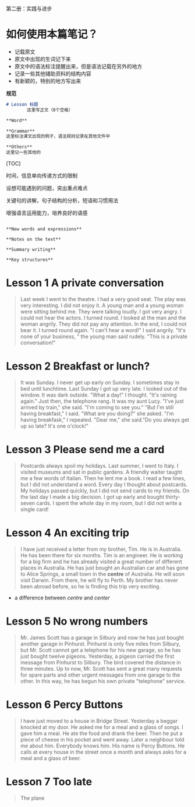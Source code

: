 第二册：实践与进步

# 如何使用本篇笔记？

- 记载原文
- 原文中出现的生词记下来
- 原文中的语法标注提醒出来，但是语法记载在另外的地方
- 记录一些其他辅助资料的结构内容
- 有新颖的，特别的地方写出来

**规范**

```markdown
# Lesson 标题
        这里写正文（8个空格）

**Word**

**Grammar**
这里标注课文出现的例子，语法规则记录在其他文件中

**Others**
这里记一些其他的
```






[TOC]


时间，信息单向传递方式的限制

设想可能遇到的问题，突出重点难点

关键句的讲解，句子结构的分析，短语和习惯用法

增强语言运用能力，培养良好的语感



```

**New words and expressions**

**Notes on the text**

**Summary writing**

**Key structures**

```







# Lesson 1 A private conversation

>Last week I went to the theatre. I had a very good seat. The play was very interesting. I did not enjoy it. A young man and a young woman were sitting behind me. They were talking loudly. I got very angry. I could not hear the actors. I turned round. I looked at the man and the woman angrily. They did not pay any attention. In the end, I could not bear it. I turned round again. "I can't hear a word!" I said angrily.
"It's none of your business, " the young man said rudely. "This is a private conversation!"




# Lesson 2 Breakfast or lunch?

>It was Sunday. I never get up early on Sunday. I sometimes stay in bed until lunchtime. Last Sunday I got up very late. I looked out of the window. It was dark outside. "What a day!" I thought. "It's raining again." Just then, the telephone rang. It was my aunt Lucy. "I've just arrived by train," she said. "I'm coming to see you."
"But I'm still having breakfast," I said.
"What are you doing?" she asked.
"I'm having breakfask," I repeated.
"Dear me," she said."Do you always get up so late? It's one o'clock!"



# Lesson 3 Please send me a card

> Postcards always spoil my holidays. Last summer, I went to Italy. I visited museums and sat in public gardens. A friendly waiter taught me  a few words of Italian. Then he lent me a book. I read a few lines, but I did not understand a word. Every day I thought about postcards. My holidays passed quickly, but I did not send cards to my friends. On the last day I made a big decision. I got up early and bought thirty-seven cards. I spent the whole day in my room, but I did not write a single card!



# Lesson 4 An exciting trip

> I have just received a letter from my brother, Tim. He is in Australia. He has been there for six months. Tim is an engineer. He is working for a big firm and he has already visited a great number of different places in Australia. He has just bought an Australian car and has gone to Alice Springs, a small town in the **centre** of Australia. He will soon visit Darwin. From there, he will fly to Perth. My brother has never been abroad before, so he is finding this trip very exciting. 



- a difference between *centre* and *center*



# Lesson 5 No wrong numbers

> Mr. James Scott has a garage in Silbury and now he has just bought another garage in Pinhurst. Pinhurst is only five miles from Silbury, but Mr. Scott cannot get a telephone for his new garage, so he has just bought twelve pigeons. Yesterday, a pigeon carried the first message from Pinhurst to Silbury. The bird covered the distance in three minutes. Up to now, Mr. Scott has sent a great many requests for spare parts and other urgent messages from one garage to the other. In this way, he has begun his own private "telephone" service.



# Lesson 6 Percy Buttons

> I have just moved to a house in Bridge Street. Yesterday a beggar knocked at my door. He asked me for a meal and a glass of songs. I gave him a meal. He ate the food and drank the beer. Then he put a piece of cheese in his pocket and went away. Later a neighbour told me about him. Everybody knows him. His name is Percy Buttons. He calls at every house in the street once a month and always asks for a meal and a glass of beer.
>
> 

# Lesson 7 Too late

> The plane







